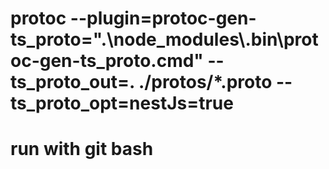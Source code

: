 # protoc --plugin=protoc-gen-ts_proto=".\\node_modules\\.bin\\protoc-gen-ts_proto.cmd" --ts_proto_out=. ./protos/\*.proto --ts_proto_opt=nestJs=true

# run with git bash
